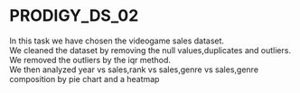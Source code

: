 # PRODIGY_DS_02
In this task we have chosen the videogame sales dataset.\
We cleaned the dataset by removing the null values,duplicates and outliers.\
We removed the outliers by the iqr method.\
We then analyzed year vs sales,rank vs sales,genre vs sales,genre composition by pie chart and a heatmap
